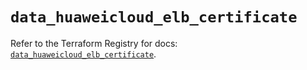 # `data_huaweicloud_elb_certificate`

Refer to the Terraform Registry for docs: [`data_huaweicloud_elb_certificate`](https://registry.terraform.io/providers/huaweicloud/huaweicloud/1.71.1/docs/data-sources/elb_certificate).
